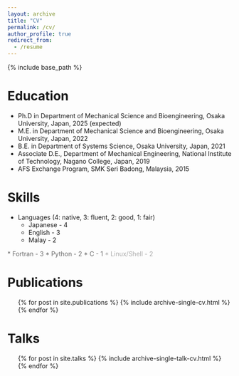 ```yaml
---
layout: archive
title: "CV"
permalink: /cv/
author_profile: true
redirect_from:
  - /resume
---
```


{% include base_path %}

Education
======
* Ph.D in Department of Mechanical Science and Bioengineering, Osaka University, Japan, 2025 (expected)
* M.E. in Department of Mechanical Science and Bioengineering, Osaka University, Japan, 2022
* B.E. in Department of Systems Science, Osaka University, Japan, 2021
* Associate D.E., Department of Mechanical Engineering, National Institute of Technology, Nagano College, Japan, 2019
* AFS Exchange Program, SMK Seri Badong, Malaysia, 2015
  
Skills
======
* Languages (4: native, 3: fluent, 2: good, 1: fair)
  * Japanese - 4
  * English - 3
  * Malay - 2
<span style="color: #696969; ">
  * Fortran - 3
  * Python - 2
  * C - 1
</span><span style="color: #a9a9a9; ">
  * Linux/Shell - 2
</span>

Publications
======
  <ul>{% for post in site.publications %}
    {% include archive-single-cv.html %}
  {% endfor %}</ul>
  
Talks
======
  <ul>{% for post in site.talks %}
    {% include archive-single-talk-cv.html %}
  {% endfor %}</ul>
